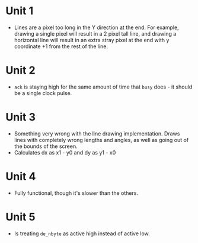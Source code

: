 # Unit 1
- Lines are a pixel too long in the Y direction at the end. For example, drawing a single pixel will result in a 2 pixel tall line, and drawing a horizontal line will result in an extra stray pixel at the end with y coordinate +1 from the rest of the line.

# Unit 2
- `ack` is staying high for the same amount of time that `busy` does - it should be a single clock pulse.

# Unit 3
- Something very wrong with the line drawing implementation. Draws lines with completely wrong lengths and angles, as well as going out of the bounds of the screen.
- Calculates dx as x1 - y0 and dy as y1 - x0

# Unit 4
- Fully functional, though it's slower than the others.

# Unit 5
- Is treating `de_nbyte` as active high instead of active low.